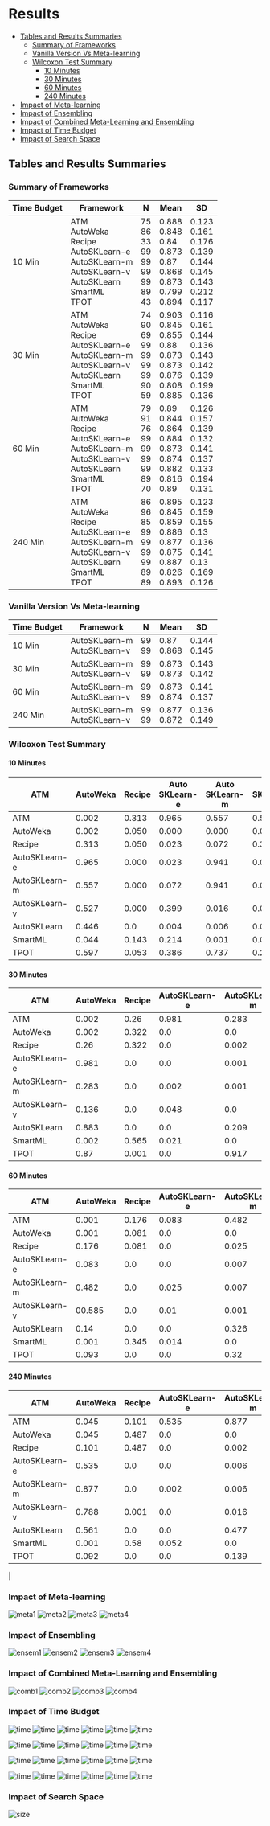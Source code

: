 
# Results
* [Tables and Results Summaries](#tables-and-results-summaries)
  * [Summary of Frameworks](#summary-of-frameworks)
  * [Vanilla Version Vs Meta-learning](#vanilla-version-vs-meta-learning)
  * [Wilcoxon Test Summary](#wilcoxon-test-summary)
    * [10  Minutes](#10-minutes)
    * [30  Minutes](#30-minutes)
    * [60  Minutes](#60-minutes)
    * [240  Minutes](#240-minutes)
* [Impact of Meta-learning](#impact-of-meta-learning)
* [Impact of Ensembling](#impact-of-ensembling)
* [Impact of Combined Meta-Learning and Ensembling](#impact-of-combined-meta-learning-and-ensembling)
* [Impact of Time Budget](#impact-of-time-budget)
* [Impact of Search Space](#impact-of-search-space)



## Tables and Results Summaries

### Summary of Frameworks

| Time Budget | Framework | N | Mean | SD |
|---|---|---|---|---|
| 10 Min | ATM <br> AutoWeka <br> Recipe <br> AutoSKLearn-e <br> AutoSKLearn-m <br> AutoSKLearn-v <br> AutoSKLearn <br> SmartML <br> TPOT | 75 <br> 86 <br>33 <br>99 <br>99<br> 99 <br>99<br> 89<br> 43 | 0.888 <br>0.848<br> 0.84 <br>0.873 <br>0.87<br> 0.868 <br> 0.873<br> 0.799 <br>0.894 | 0.123 <br>0.161<br> 0.176 <br>0.139<br> 0.144 <br>0.145<br> 0.143 <br>0.212 <br>0.117 |
| 30 Min | ATM <br> AutoWeka <br> Recipe <br> AutoSKLearn-e <br> AutoSKLearn-m <br> AutoSKLearn-v <br> AutoSKLearn <br> SmartML <br> TPOT | 74 <br>90<br> 69<br> 99<br> 99 <br>99 <br>99 <br>90<br> 59 | 0.903<br> 0.845<br> 0.855 <br>0.88 <br>0.873<br> 0.873 <br>0.876 <br>0.808<br> 0.885 | 0.116<br> 0.161<br> 0.144<br> 0.136 <br>0.143 <br>0.142 <br>0.139 <br>0.199 <br>0.136 |
| 60 Min | ATM <br> AutoWeka <br> Recipe <br> AutoSKLearn-e <br> AutoSKLearn-m <br> AutoSKLearn-v <br> AutoSKLearn <br> SmartML <br> TPOT | 79 <br>91 <br>76 <br>99<br> 99<br> 99<br> 99<br> 89<br> 70 | 0.89<br> 0.844 <br>0.864 <br>0.884<br> 0.873<br> 0.874 <br>0.882 <br>0.816 <br>0.89 | 0.126 <br>0.157 <br>0.139 <br>0.132<br> 0.141 <br>0.137 <br>0.133 <br>0.194 <br>0.131 |
| 240 Min | ATM <br> AutoWeka <br> Recipe <br> AutoSKLearn-e <br> AutoSKLearn-m <br> AutoSKLearn-v <br> AutoSKLearn <br> SmartML <br> TPOT | 86<br> 96<br> 85<br> 99 <br>99 <br>99<br> 99 <br>89 <br>89 | 0.895<br> 0.845<br> 0.859<br> 0.886<br> 0.877<br> 0.875<br> 0.887 <br>0.826<br> 0.893 | 0.123 <br>0.159<br> 0.155 <br>0.13 <br>0.136<br> 0.141<br> 0.13 <br>0.169 <br>0.126 |

### Vanilla Version Vs Meta-learning

| Time Budget | Framework  | N  | Mean | SD |
|---|---|---|---|---|
| 10 Min | AutoSKLearn-m  <br>AutoSKLearn-v | 99<br>99 | 0.87 <br>0.868 | 0.144 <br>0.145 |
| 30 Min | AutoSKLearn-m  <br>AutoSKLearn-v | 99<br>99 | 0.873 <br>0.873 | 0.143<br>0.142 |
| 60 Min | AutoSKLearn-m  <br>AutoSKLearn-v | 99<br>99 | 0.873<br>0.874 | 0.141<br>0.137 |
| 240 Min | AutoSKLearn-m  <br>AutoSKLearn-v | 99<br>99 | 0.877 <br>0.872 | 0.136<br>0.149 |

### Wilcoxon Test Summary

#### 10 Minutes
|ATM | AutoWeka | Recipe | Auto SKLearn-e | Auto SKLearn-m | Auto SKLearn-v | Auto SKLearn | SmartML | TPOT|
|---|---|---|---|---|---|---|---|---|
|ATM | 0.002 | 0.313 | 0.965 | 0.557 | 0.527 | 0.446 | 0.044 | 0.597|
|AutoWeka | 0.002 | 0.050 | 0.000 | 0.000 | 0.000 | 0.000 | 0.143 | 0.053|
|Recipe | 0.313 | 0.050 | 0.023 | 0.072 | 0.399 | 0.004 | 0.214 | 0.386|
|AutoSKLearn-e | 0.965 | 0.000 | 0.023 | 0.941 | 0.016 | 0.006 | 0.001 | 0.737|
|AutoSKLearn-m | 0.557 | 0.000 | 0.072 | 0.941 | 0.007 | 0.008 | 0.000 | 0.288|
|AutoSKLearn-v | 0.527 | 0.000 | 0.399 | 0.016 | 0.007 | 0.000 | 0.004 | 0.017|
|AutoSKLearn | 0.446 | 0.0 | 0.004 | 0.006 | 0.008 | 0.0 | 0.0 | 0.491|
|SmartML | 0.044 | 0.143 | 0.214 | 0.001 | 0.0 | 0.004 | 0.0 | 0.002|
|TPOT | 0.597 | 0.053 | 0.386 | 0.737 | 0.288 | 0.017 | 0.491 | 0.002|

#### 30 Minutes

|ATM | AutoWeka | Recipe | AutoSKLearn-e | AutoSKLearn-m | AutoSKLearn-v | AutoSKLearn | SmartML | TPOT|
|---|---|---|---|---|---|---|---|---|
|ATM | 0.002 | 0.26 | 0.981 | 0.283 | 0.136 | 0.883 | 0.002 | 0.87|
|AutoWeka | 0.002 | 0.322 | 0.0 | 0.0 | 0.0 | 0.0 | 0.565 | 0.001|
|Recipe | 0.26 | 0.322 | 0.0 | 0.002 | 0.048 | 0.0 | 0.021 | 0.0|
|AutoSKLearn-e | 0.981 | 0.0 | 0.0 | 0.001 | 0.0 | 0.209 | 0.0 | 0.917|
|AutoSKLearn-m | 0.283 | 0.0 | 0.002 | 0.001 | 0.093 | 0.137 | 0.0 | 0.124|
|AutoSKLearn-v | 0.136 | 0.0 | 0.048 | 0.0 | 0.093 | 0.002 | 0.007 | 0.002|
|AutoSKLearn | 0.883 | 0.0 | 0.0 | 0.209 | 0.137 | 0.002 | 0.0 | 0.137|
|SmartML | 0.002 | 0.565 | 0.021 | 0.0 | 0.0 | 0.007 | 0.0 | 0.0|
|TPOT | 0.87 | 0.001 | 0.0 | 0.917 | 0.124 | 0.002 | 0.137 | 0.0|

#### 60 Minutes

|ATM | AutoWeka | Recipe | AutoSKLearn-e | AutoSKLearn-m | AutoSKLearn-v | AutoSKLearn | SmartML | TPOT|
|---|---|---|---|---|---|---|---|---|
|ATM | 0.001 | 0.176 | 0.083 | 0.482 | 0.585 | 0.14 | 0.001 | 0.093|
|AutoWeka | 0.001 | 0.081 | 0.0 | 0.0 | 0.0 | 0.0 | 0.345 | 0.0|
|Recipe | 0.176 | 0.081 | 0.0 | 0.025 | 0.01 | 0.0 | 0.014 | 0.0|
|AutoSKLearn-e | 0.083 | 0.0 | 0.0 | 0.007 | 0.001 | 0.326 | 0.0 | 0.32|
|AutoSKLearn-m | 0.482 | 0.0 | 0.025 | 0.007 | 0.544 | 0.0 | 0.001 | 0.027|
|AutoSKLearn-v | 00.585 | 0.0 | 0.01 | 0.001 | 0.544 | 0.0 | 0.003 | 0.006|
|AutoSKLearn | 0.14 | 0.0 | 0.0 | 0.326 | 0.0 | 0.0 | 0.0 | 0.686|
|SmartML | 0.001 | 0.345 | 0.014 | 0.0 | 0.001 | 0.003 | 0.0 | 0.0|
|TPOT | 0.093 | 0.0 | 0.0 | 0.32 | 0.027 | 0.006 | 0.686 | 0.0|

#### 240 Minutes

|ATM | AutoWeka | Recipe | AutoSKLearn-e | AutoSKLearn-m | AutoSKLearn-v | AutoSKLearn | SmartML | TPOT|
|---|---|---|---|---|---|---|---|---|
|ATM | 0.045 | 0.101 | 0.535 | 0.877 | 0.788 | 0.561 | 0.001 | 0.092|
|AutoWeka | 0.045 | 0.487 | 0.0 | 0.0 | 0.001 | 0.0 | 0.58 | 0.0|
|Recipe | 0.101 | 0.487 | 0.0 | 0.002 | 0.0 | 0.0 | 0.052 | 0.0|
|AutoSKLearn-e | 0.535 | 0.0 | 0.0 | 0.006 | 0.016 | 0.477 | 0.0 | 0.139|
|AutoSKLearn-m | 0.877 | 0.0 | 0.002 | 0.006 | 0.957 | 0.0 | 0.0 | 0.001|
|AutoSKLearn-v | 0.788 | 0.001 | 0.0 | 0.016 | 0.957 | 0.0 | 0.0 | 0.0|
|AutoSKLearn | 0.561 | 0.0 | 0.0 | 0.477 | 0.0 | 0.0 | 0.0 | 0.156|
|SmartML | 0.001 | 0.58 | 0.052 | 0.0 | 0.0 | 0.0 | 0.0 | 0.0|
|TPOT | 0.092 | 0.0 | 0.0 | 0.139 | 0.001 | 0.0 | 0.156 | 0.0|
|

### Impact of Meta-learning
![meta1](https://raw.githubusercontent.com/DataSystemsGroupUT/AutoMLMicroAnalysis/master/docs/data/006MetaLearningEffectAll10min.png)
![meta2](https://raw.githubusercontent.com/DataSystemsGroupUT/AutoMLMicroAnalysis/master/docs/data/007MetaLearningEffectAll30min.png)
![meta3](https://raw.githubusercontent.com/DataSystemsGroupUT/AutoMLMicroAnalysis/master/docs/data/008MetaLearningEffectAll60min.png)
![meta4](https://raw.githubusercontent.com/DataSystemsGroupUT/AutoMLMicroAnalysis/master/docs/data/009MetaLearningEffectAll4hours.png)


### Impact of Ensembling
![ensem1](https://raw.githubusercontent.com/DataSystemsGroupUT/AutoMLMicroAnalysis/master/docs/data/011EnsemblingEffectAll10min.png)
![ensem2](https://raw.githubusercontent.com/DataSystemsGroupUT/AutoMLMicroAnalysis/master/docs/data/012EnsemblingEffectAll30min.png)
![ensem3](https://raw.githubusercontent.com/DataSystemsGroupUT/AutoMLMicroAnalysis/master/docs/data/013EnsemblingEffectAll60min.png)
![ensem4](https://raw.githubusercontent.com/DataSystemsGroupUT/AutoMLMicroAnalysis/master/docs/data/bench_figs/Effect_of_Ensembling_(4_Hours).png)

### Impact of Combined Meta-Learning and Ensembling
![comb1](https://raw.githubusercontent.com/DataSystemsGroupUT/AutoMLMicroAnalysis/master/docs/data/bench_figs/Effect_of_Combined_Meta-Learning_and_Ensembling._(10_Min).png)
![comb2](https://raw.githubusercontent.com/DataSystemsGroupUT/AutoMLMicroAnalysis/master/docs/data/bench_figs/Effect_of_Combined_Meta-Learning_and_Ensembling._(30_Min).png)
![comb3](https://raw.githubusercontent.com/DataSystemsGroupUT/AutoMLMicroAnalysis/master/docs/data/bench_figs/Effect_of_Combined_Meta-Learning_and_Ensembling._(60_Min).png)
![comb4](https://raw.githubusercontent.com/DataSystemsGroupUT/AutoMLMicroAnalysis/master/docs/data/bench_figs/Effect_of_Combined_Meta-Learning_and_Ensembling._(4_Hourse).png)
### Impact of Time Budget
![time](https://raw.githubusercontent.com/DataSystemsGroupUT/AutoMLMicroAnalysis/master/docs/data/bench_figs/Effect_of_time_budget_Increasing_for_AutoSKLearn_(30_Min-10_Min).png)
![time](https://raw.githubusercontent.com/DataSystemsGroupUT/AutoMLMicroAnalysis/master/docs/data/bench_figs/Effect_of_time_budget_Increasing_for_AutoSKLearn_(60_Min-10_Min).png)
![time](https://raw.githubusercontent.com/DataSystemsGroupUT/AutoMLMicroAnalysis/master/docs/data/bench_figs/Effect_of_time_budget_Increasing_for_AutoSKLearn_(4_Hours-10_Min).png)
![time](https://raw.githubusercontent.com/DataSystemsGroupUT/AutoMLMicroAnalysis/master/docs/data/bench_figs/Effect_of_time_budget_Increasing_for_AutoSKLearn_(60_Min-30_Min).png)
![time](https://raw.githubusercontent.com/DataSystemsGroupUT/AutoMLMicroAnalysis/master/docs/data/bench_figs/Effect_of_time_budget_Increasing_for_AutoSKLearn_(4_Hours-30_Min).png)
![time](https://raw.githubusercontent.com/DataSystemsGroupUT/AutoMLMicroAnalysis/master/docs/data/bench_figs/Effect_of_time_budget_Increasing_for_AutoSKLearn_(4_Hours-60_Min).png)

![time](https://raw.githubusercontent.com/DataSystemsGroupUT/AutoMLMicroAnalysis/master/docs/data/bench_figs/Effect_of_time_budget_Increasing_for_AutoSKLearn-m_(30_Min-10_Min).png)
![time](https://raw.githubusercontent.com/DataSystemsGroupUT/AutoMLMicroAnalysis/master/docs/data/bench_figs/Effect_of_time_budget_Increasing_for_AutoSKLearn-m_(60_Min-10_Min).png)
![time](https://raw.githubusercontent.com/DataSystemsGroupUT/AutoMLMicroAnalysis/master/docs/data/bench_figs/Effect_of_time_budget_Increasing_for_AutoSKLearn-m_(4_Hours-10_Min).png)
![time](https://raw.githubusercontent.com/DataSystemsGroupUT/AutoMLMicroAnalysis/master/docs/data/bench_figs/Effect_of_time_budget_Increasing_for_AutoSKLearn-m_(60_Min-30_Min).png)
![time](https://raw.githubusercontent.com/DataSystemsGroupUT/AutoMLMicroAnalysis/master/docs/data/bench_figs/Effect_of_time_budget_Increasing_for_AutoSKLearn-m_(4_Hours-30_Min).png)
![time](https://raw.githubusercontent.com/DataSystemsGroupUT/AutoMLMicroAnalysis/master/docs/data/bench_figs/Effect_of_time_budget_Increasing_for_AutoSKLearn-m_(4_Hours-60_Min).png)


![time](https://raw.githubusercontent.com/DataSystemsGroupUT/AutoMLMicroAnalysis/master/docs/data/bench_figs/Effect_of_time_budget_Increasing_for_AutoSKLearn-e_(30_Min-10_Min).png)
![time](https://raw.githubusercontent.com/DataSystemsGroupUT/AutoMLMicroAnalysis/master/docs/data/bench_figs/Effect_of_time_budget_Increasing_for_AutoSKLearn-e_(60_Min-10_Min).png)
![time](https://raw.githubusercontent.com/DataSystemsGroupUT/AutoMLMicroAnalysis/master/docs/data/bench_figs/Effect_of_time_budget_Increasing_for_AutoSKLearn-e_(4_Hours-10_Min).png)
![time](https://raw.githubusercontent.com/DataSystemsGroupUT/AutoMLMicroAnalysis/master/docs/data/bench_figs/Effect_of_time_budget_Increasing_for_AutoSKLearn-e_(60_Min-30_Min).png)
![time](https://raw.githubusercontent.com/DataSystemsGroupUT/AutoMLMicroAnalysis/master/docs/data/bench_figs/Effect_of_time_budget_Increasing_for_AutoSKLearn-e_(4_Hours-30_Min).png)
![time](https://raw.githubusercontent.com/DataSystemsGroupUT/AutoMLMicroAnalysis/master/docs/data/bench_figs/Effect_of_time_budget_Increasing_for_AutoSKLearn-e_(4_Hours-60_Min).png)

![time](https://raw.githubusercontent.com/DataSystemsGroupUT/AutoMLMicroAnalysis/master/docs/data/bench_figs/Effect_of_time_budget_Increasing_for_AutoSKLearn-v_(30_Min-10_Min).png)
![time](https://raw.githubusercontent.com/DataSystemsGroupUT/AutoMLMicroAnalysis/master/docs/data/bench_figs/Effect_of_time_budget_Increasing_for_AutoSKLearn-v_(60_Min-10_Min).png)
![time](https://raw.githubusercontent.com/DataSystemsGroupUT/AutoMLMicroAnalysis/master/docs/data/bench_figs/Effect_of_time_budget_Increasing_for_AutoSKLearn-v_(4_Hours-10_Min).png)
![time](https://raw.githubusercontent.com/DataSystemsGroupUT/AutoMLMicroAnalysis/master/docs/data/bench_figs/Effect_of_time_budget_Increasing_for_AutoSKLearn-v_(60_Min-30_Min).png)
![time](https://raw.githubusercontent.com/DataSystemsGroupUT/AutoMLMicroAnalysis/master/docs/data/bench_figs/Effect_of_time_budget_Increasing_for_AutoSKLearn-v_(4_Hours-30_Min).png)
![time](https://raw.githubusercontent.com/DataSystemsGroupUT/AutoMLMicroAnalysis/master/docs/data/bench_figs/Effect_of_time_budget_Increasing_for_AutoSKLearn-v_(4_Hours-60_Min).png)
### Impact of Search Space
![size](https://raw.githubusercontent.com/DataSystemsGroupUT/AutoMLMicroAnalysis/master/docs/data/Accuracyfcand3cfor30minutes.png)

